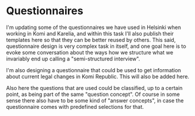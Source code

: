 # Questionnaires

I'm updating some of the questionnaires we have used in Helsinki when working in Komi and Karelia, and within this task I'll also publish their templates here so that they can be better reused by others. This said, questionnaire design is very complex task in itself, and one goal here is to evoke some conversation about the ways how we structure what we invariably end up calling a "semi-structured interview".

I'm also designing a questionnaire that could be used to get information about current legal changes in Komi Republic. This will also be added here.

Also here the questions that are used could be classified, up to a certain point, as being part of the same "question concept". Of course in some sense there also have to be some kind of "answer concepts", in case the questionnaire comes with predefined selections for that.

